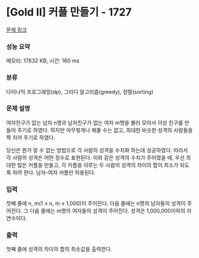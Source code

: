 # [Gold II] 커플 만들기 - 1727 

[문제 링크](https://www.acmicpc.net/problem/1727) 

### 성능 요약

메모리: 17632 KB, 시간: 160 ms

### 분류

다이나믹 프로그래밍(dp), 그리디 알고리즘(greedy), 정렬(sorting)

### 문제 설명

<p>여자친구가 없는 남자 n명과 남자친구가 없는 여자 m명을 불러 모아서 이성 친구를 만들어 주기로 하였다. 하지만 아무렇게나 해줄 수는 없고, 최대한 비슷한 성격의 사람들을 짝 지어 주기로 하였다.</p>

<p>당신은 뭔가 알 수 없는 방법으로 각 사람의 성격을 수치화 하는데 성공하였다. 따라서 각 사람의 성격은 어떤 정수로 표현된다. 이와 같은 성격의 수치가 주어졌을 때, 우선 최대한 많은 커플을 만들고, 각 커플을 이루는 두 사람의 성격의 차이의 합이 최소가 되도록 하려 한다. 남자-여자 커플만 허용된다.</p>

### 입력 

 <p>첫째 줄에 n, m(1 ≤ n, m ≤ 1,000)이 주어진다. 다음 줄에는 n명의 남자들의 성격이 주어진다. 그 다음 줄에는 m명의 여자들의 성격이 주어진다. 성격은 1,000,000이하의 자연수이다.</p>

### 출력 

 <p>첫째 줄에 성격의 차이의 합의 최솟값을 출력한다.</p>

